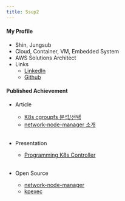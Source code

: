 ```yaml
---
title: Ssup2
---
```


#### My Profile

* Shin, Jungsub
* Cloud, Container, VM, Embedded System
* AWS Solutions Architect
* Links
  * [LinkedIn](https://kr.linkedin.com/in/jungsub-shin-933b82119)
  * [Github](https://github.com/ssup2)

#### Published Achievement

* Article
  * [K8s cgroupfs 분석/선택](https://tech.kakao.com/2020/06/29/cgroup-driver/)
  * [network-node-manager 소개](https://tech.kakao.com/2021/03/03/network-node-manager/) <br> <br>

* Presentation
  * [Programming K8s Controller](https://tv.kakao.com/channel/3693125/cliplink/414072325) <br> <br>

* Open Source
  * [network-node-manager](https://github.com/kakao/network-node-manager)
  * [kpexec](https://github.com/ssup2/kpexec)

